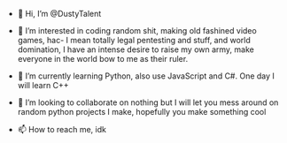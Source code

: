 - 👋 Hi, I’m @DustyTalent
- 👀 I’m interested in coding random shit, making old fashined video games, hac- I mean totally legal pentesting and stuff, and world domination, I have an intense desire to raise my own army, make everyone in the world bow to me as their ruler.

- 🌱 I’m currently learning Python, also use JavaScript and C#. One day I will learn C++

- 💞️ I’m looking to collaborate on nothing but I will let you mess around on random python projects I make, hopefully you make something cool

- 📫 How to reach me, idk

<!---
DustyTalent/DustyTalent is a ✨ special ✨ repository because its `README.md` (this file) appears on your GitHub profile.
You can click the Preview link to take a look at your changes.
--->
